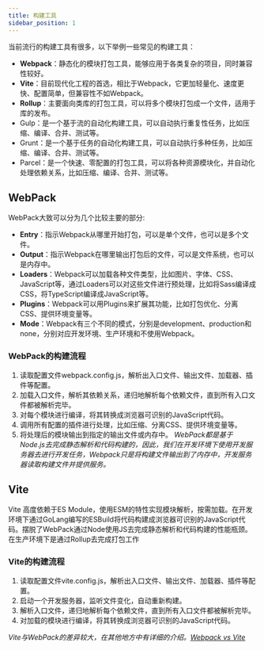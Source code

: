 ```yaml
---
title: 构建工具
sidebar_position: 1
---
```



当前流行的构建工具有很多，以下举例一些常见的构建工具：

- **Webpack**：静态化的模块打包工具，能够应用于各类复杂的项目，同时兼容性较好。
- **Vite**：目前现代化工程的首选，相比于Webpack，它更加轻量化、速度更快、配置简单，但兼容性不如Webpack。
- **Rollup**：主要面向类库的打包工具，可以将多个模块打包成一个文件，适用于库的发布。
- Gulp：是一个基于流的自动化构建工具，可以自动执行重复性任务，比如压缩、编译、合并、测试等。
- Grunt：是一个基于任务的自动化构建工具，可以自动执行多种任务，比如压缩、编译、合并、测试等。
- Parcel：是一个快速、零配置的打包工具，可以将各种资源模块化，并自动化处理依赖关系，比如压缩、编译、合并、测试等。

## WebPack

WebPack大致可以分为几个比较主要的部分:

- **Entry**：指示Webpack从哪里开始打包，可以是单个文件，也可以是多个文件。
- **Output**：指示Webpack在哪里输出打包后的文件，可以是文件系统，也可以是内存中。
- **Loaders**：Webpack可以加载各种文件类型，比如图片、字体、CSS、JavaScript等，通过Loaders可以对这些文件进行预处理，比如将Sass编译成CSS，将TypeScript编译成JavaScript等。
- **Plugins**：Webpack可以用Plugins来扩展其功能，比如打包优化、分离CSS、提供环境变量等。
- **Mode**：Webpack有三个不同的模式，分别是development、production和none，分别对应开发环境、生产环境和不使用Webpack。

### WebPack的构建流程

1. 读取配置文件webpack.config.js，解析出入口文件、输出文件、加载器、插件等配置。
2. 加载入口文件，解析其依赖关系，递归地解析每个依赖文件，直到所有入口文件都被解析完毕。
3. 对每个模块进行编译，将其转换成浏览器可识别的JavaScript代码。
4. 调用所有配置的插件进行处理，比如压缩、分离CSS、提供环境变量等。
5. 将处理后的模块输出到指定的输出文件或内存中。
*WebPack都是基于Node.js去完成静态解析和代码构建的，因此，我们在开发环境下使用开发服务器去进行开发任务，Webpack只是将构建文件输出到了内存中，开发服务器读取构建文件并提供服务。*

## Vite

Vite 高度依赖于ES Module，使用ESM的特性实现模块解析，按需加载。在开发环境下通过GoLang编写的ESBuild将代码构建成浏览器可识别的JavaScript代码。摆脱了WebPack通过Node使用JS去完成静态解析和代码构建的性能瓶颈。在生产环境下是通过Rollup去完成打包工作

### Vite的构建流程

1. 读取配置文件vite.config.js，解析出入口文件、输出文件、加载器、插件等配置。
2. 启动一个开发服务器，监听文件变化，自动重新构建。
3. 解析入口文件，递归地解析每个依赖文件，直到所有入口文件都被解析完毕。
4. 对加载的模块进行编译，将其转换成浏览器可识别的JavaScript代码。

*Vite与WebPack的差异较大，在其他地方中有详细的介绍。[Webpack vs Vite](/blog/2024/10/4/Webpack_Vite)*
